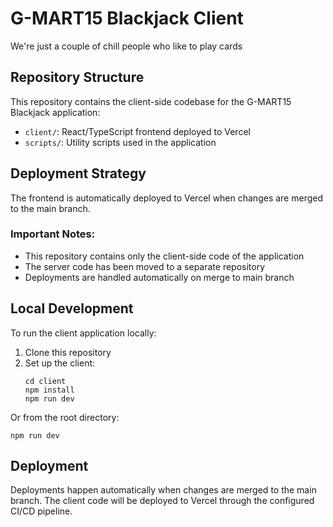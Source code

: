 # G-MART15 Blackjack Client

We're just a couple of chill people who like to play cards

## Repository Structure

This repository contains the client-side codebase for the G-MART15 Blackjack application:

- `client/`: React/TypeScript frontend deployed to Vercel
- `scripts/`: Utility scripts used in the application

## Deployment Strategy

The frontend is automatically deployed to Vercel when changes are merged to the main branch.

### Important Notes:

- This repository contains only the client-side code of the application
- The server code has been moved to a separate repository
- Deployments are handled automatically on merge to main branch

## Local Development

To run the client application locally:

1. Clone this repository
2. Set up the client:
   ```
   cd client
   npm install
   npm run dev
   ```

Or from the root directory:
```
npm run dev
```

## Deployment

Deployments happen automatically when changes are merged to the main branch. The client code will be deployed to Vercel through the configured CI/CD pipeline.
